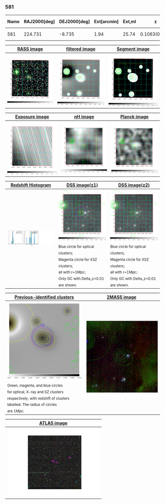 <div STYLE="page-break-after: always;"></div>

### 581

|Name|RAJ2000[deg]|DEJ2000[deg] |Ext[arcmin]| Ext,ml | z | z_src| C|GC(XSZ,Delta_z<0.01)| GC(OPT,Delta_z<0.01)|GC| R_sig[arcmin] | R500[arcmin] | R500[Mpc]| CRsig[c/s] | CR500[c/s] |L500[1E44 erg/s]|F500[1E-12 erg/s/cm^2]| M500[1E14 Msun]|Tx[keV]|Cnt_sig|Beta|Rc[arcmin]|Comment|Alias|
|---|---|---|---|---|---|------|---|--------|---------|----------|---|---|---|---|---|---|---|---|---|---|---|---|---|---|
|581| 224.731| -8.735| 1.94| 25.74| 0.1063(0.006)| z1, z_xsz| B| MCXC, Tar| N| MCXC, N, Tar| 39.610| 8.945| 1.045| 0.391(0.100)| 0.346(0.088)| 1.792(0.380)| 6.204(1.315)| 3.59(0.37)| 4.87(0.32)| 396.5| 0.504(-0.003+0.007)| 2.012(-0.210+0.240)| -| k205|

|[RASS image](../image/581/581_img.pdf)|[filtered image](../image/581/581_fil.pdf)|[Segment image](../image/581/581_seg.pdf)|
|-------------------|--------------------|-------------------|
| <img src="../image/581/581_img.png" width="300">  | <img src="../image/581/581_fil.png" width="300">   | <img src="../image/581/581_seg.png" width="300">  |

|[Exposure image](../image/581/581_mex.pdf)| [nH image](../image/581/581_nh.pdf)| [Planck image](../image/581/581_p.pdf)|
|-------------------|--------------------|-------------------|
|<img src="../image/581/581_mex.png" width="300">   | <img src="../image/581/581_nh.png" width="300">    | <img src="../image/581/581_p.png" width="300"> |

|[Redshift Histogram](../image/581/581_zg.pdf) | [DSS image(z1)](../image/581/581_dss_z1.pdf)      |  [DSS image(z2)](../image/581/581_dss_z2.pdf)    |
|-------------------|--------------------|-------------------|
|<img src="../image/581/581_zg.png" width="300"> |<img src="../image/581/581_dss_z1.png" width="300"> <sub><br>Blue circle for optical clusters; <br>Magenta circle for XSZ clusters; <br>all with r=1Mpc; <br>Only GC with Delta_z<0.01 are shown. </sub>| <img src="../image/581/581_dss_z2.png" width="300"><sub><br>Blue circle for optical clusters; <br>Magenta circle for XSZ clusters; <br>all with r=1Mpc; <br>Only GC with Delta_z<0.01 are shown. </sub> |

|[Previous-identified clusters](../image/581/581_gc.pdf) | [2MASS image](../image/581/581_2mass.pdf)      |
|-------------------|-------------------|
|<img src=../image/581/581_gc.png width="300"> <br><sub>Green, magenta, and blue circles <br>for optical, X-ray and SZ clusters <br>respectively, with redshift of clusters <br>labelled. The radius of circles <br>are 1Mpc.</sub>|<img src="../image/581/581_2mass.png" width="300">  |

|[ATLAS image](../image/581/581_s.pdf)        |
|-------------------|
| <img src="../image/581/581_s.png" width="300">  |
